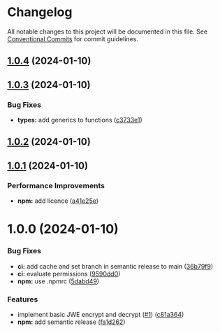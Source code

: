 # Changelog

All notable changes to this project will be documented in this file. See
[Conventional Commits](https://conventionalcommits.org) for commit guidelines.

## [1.0.4](https://github.com/rdeak/jwe-demo/compare/v1.0.3...v1.0.4) (2024-01-10)

## [1.0.3](https://github.com/rdeak/jwe-demo/compare/v1.0.2...v1.0.3) (2024-01-10)


### Bug Fixes

* **types:** add generics to functions ([c3733e1](https://github.com/rdeak/jwe-demo/commit/c3733e19cd504e7ca0f61fa47bfeb528f1694101))

## [1.0.2](https://github.com/rdeak/jwe-demo/compare/v1.0.1...v1.0.2) (2024-01-10)

## [1.0.1](https://github.com/rdeak/jwe-demo/compare/v1.0.0...v1.0.1) (2024-01-10)


### Performance Improvements

* **npm:** add licence ([a41e25e](https://github.com/rdeak/jwe-demo/commit/a41e25e326f04a0bce3b5365ec7e71351f6cdec9))

# 1.0.0 (2024-01-10)

### Bug Fixes

- **ci:** add cache and set branch in semantic release to main ([36b79f9](https://github.com/rdeak/jwe-demo/commit/36b79f9be410dcb1877d43a8fb72d2c90dc13dc5))
- **ci:** evaluate permissions ([9590dd0](https://github.com/rdeak/jwe-demo/commit/9590dd024661c373020b57b6c0626b6b72368bbc))
- **npm:** use .npmrc ([5dabd49](https://github.com/rdeak/jwe-demo/commit/5dabd490ddb2661f9254aaf7a34ca8bcaea8d807))

### Features

- implement basic JWE encrypt and decrypt ([#1](https://github.com/rdeak/jwe-demo/issues/1)) ([c81a364](https://github.com/rdeak/jwe-demo/commit/c81a3641b9a99872a8d331eed45db161e54a4ed2))
- **npm:** add semantic release ([fa1d262](https://github.com/rdeak/jwe-demo/commit/fa1d2621ce53ec61b41875de1c78a34371b484a7))
